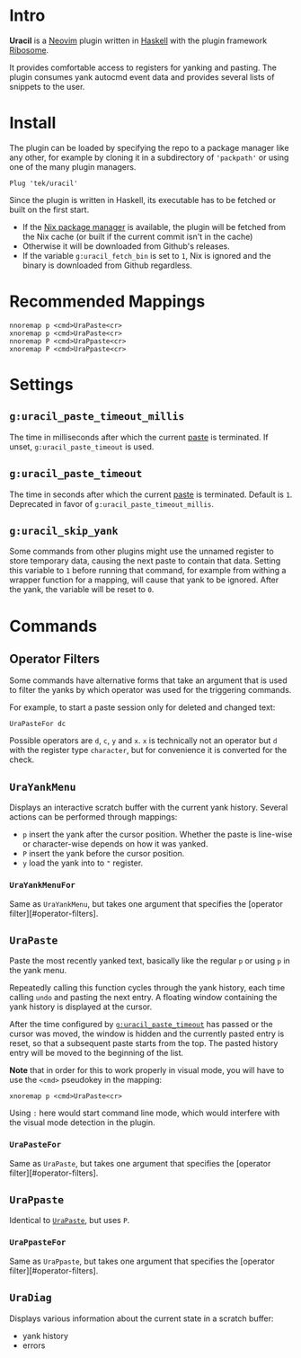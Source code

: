 # Intro

**Uracil** is a [Neovim] plugin written in [Haskell] with the plugin framework [Ribosome].

It provides comfortable access to registers for yanking and pasting.
The plugin consumes yank autocmd event data and provides several lists of snippets to the user.

# Install

The plugin can be loaded by specifying the repo to a package manager like any other, for example by cloning it in a
subdirectory of `'packpath'` or using one of the many plugin managers.

```vim
Plug 'tek/uracil'
```

Since the plugin is written in Haskell, its executable has to be fetched or built on the first start.

* If the [Nix package manager](https://nixos.org/learn.html) is available, the plugin will be fetched from the Nix cache
  (or built if the current commit isn't in the cache)
* Otherwise it will be downloaded from Github's releases.
* If the variable `g:uracil_fetch_bin` is set to `1`, Nix is ignored and the binary is downloaded from Github
  regardless.

# Recommended Mappings

```vim
nnoremap p <cmd>UraPaste<cr>
xnoremap p <cmd>UraPaste<cr>
nnoremap P <cmd>UraPpaste<cr>
xnoremap P <cmd>UraPpaste<cr>
```

# Settings

## `g:uracil_paste_timeout_millis`

The time in milliseconds after which the current [paste](#urapaste) is terminated.
If unset, `g:uracil_paste_timeout` is used.

## `g:uracil_paste_timeout`

The time in seconds after which the current [paste](#urapaste) is terminated.
Default is `1`.
Deprecated in favor of `g:uracil_paste_timeout_millis`.

## `g:uracil_skip_yank`

Some commands from other plugins might use the unnamed register to store
temporary data, causing the next paste to contain that data.
Setting this variable to `1` before running that command, for example from
withing a wrapper function for a mapping, will cause that yank to be ignored.
After the yank, the variable will be reset to `0`.

# Commands

## Operator Filters

Some commands have alternative forms that take an argument that is used to
filter the yanks by which operator was used for the triggering commands.

For example, to start a paste session only for deleted and changed text:

```vim
UraPasteFor dc
```

Possible operators are `d`, `c`, `y` and `x`.
`x` is technically not an operator but `d` with the register type `character`,
but for convenience it is converted for the check.

## `UraYankMenu`

Displays an interactive scratch buffer with the current yank history.
Several actions can be performed through mappings:

* `p` insert the yank after the cursor position. Whether the paste is line-wise
  or character-wise depends on how it was yanked.
* `P` insert the yank before the cursor position.
* `y` load the yank into to `"` register.

### `UraYankMenuFor`

Same as `UraYankMenu`, but takes one argument that specifies the
[operator filter][#operator-filters].

## `UraPaste`

Paste the most recently yanked text, basically like the regular `p` or using
`p` in the yank menu.

Repeatedly calling this function cycles through the yank history, each time
calling `undo` and pasting the next entry. A floating window containing the
yank history is displayed at the cursor.

After the time configured by [`g:uracil_paste_timeout`](#guracil-paste-timeout)
has passed or the cursor was moved, the window is hidden and the currently
pasted entry is reset, so that a subsequent paste starts from the top.
The pasted history entry will be moved to the beginning of the list.

**Note** that in order for this to work properly in visual mode, you will have
to use the `<cmd>` pseudokey in the mapping:

```vim
xnoremap p <cmd>UraPaste<cr>
```

Using `:` here would start command line mode, which would interfere with the
visual mode detection in the plugin.

### `UraPasteFor`

Same as `UraPaste`, but takes one argument that specifies the
[operator filter][#operator-filters].

## `UraPpaste`

Identical to [`UraPaste`](#urapaste), but uses `P`.

### `UraPpasteFor`

Same as `UraPpaste`, but takes one argument that specifies the
[operator filter][#operator-filters].

## `UraDiag`

Displays various information about the current state in a scratch buffer:

* yank history
* errors

[Neovim]: https://github.com/neovim/neovim
[Haskell]: https://www.haskell.org
[Ribosome]: https://github.com/tek/ribosome
